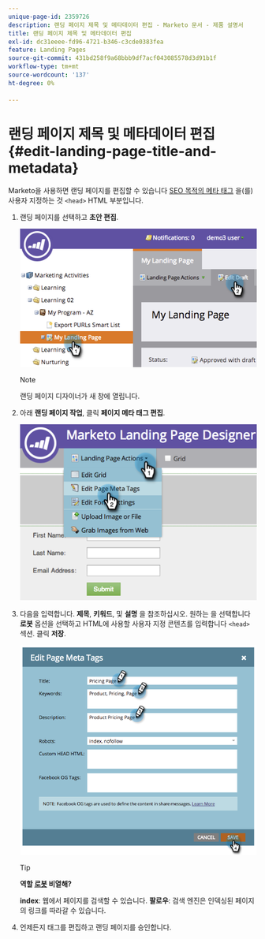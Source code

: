 ```yaml
---
unique-page-id: 2359726
description: 랜딩 페이지 제목 및 메타데이터 편집 - Marketo 문서 - 제품 설명서
title: 랜딩 페이지 제목 및 메타데이터 편집
exl-id: dc31eeee-fd96-4721-b346-c3cde0383fea
feature: Landing Pages
source-git-commit: 431bd258f9a68bbb9df7acf043085578d3d91b1f
workflow-type: tm+mt
source-wordcount: '137'
ht-degree: 0%

---
```


# 랜딩 페이지 제목 및 메타데이터 편집 {#edit-landing-page-title-and-metadata}

Marketo을 사용하면 랜딩 페이지를 편집할 수 있습니다 [SEO 목적의 메타 태그](https://www.w3schools.com/tags/tag_meta.asp) 을(를) 사용자 지정하는 것 `<head>` HTML 부분입니다.

1. 랜딩 페이지를 선택하고 **초안 편집**.

   ![](assets/image2014-9-17-11-3a39-3a21.png)

   >[!NOTE]
   >
   >랜딩 페이지 디자이너가 새 창에 열립니다.

1. 아래 **랜딩 페이지 작업**, 클릭 **페이지 메타 태그 편집**.

   ![](assets/image2014-9-17-11-3a39-3a32.png)

1. 다음을 입력합니다. **제목**, **키워드**, 및 **설명** 을 참조하십시오. 원하는 을 선택합니다 **로봇** 옵션을 선택하고 HTML에 사용할 사용자 지정 콘텐츠를 입력합니다 `<head>` 섹션. 클릭 **저장**.

   ![](assets/image2014-9-17-11-3a39-3a50.png)

   >[!TIP]
   >
   >**역할 [로봇](https://www.robotstxt.org/meta.html) 비열해?**
   >
   >**index**: 웹에서 페이지를 검색할 수 있습니다. **팔로우**: 검색 엔진은 인덱싱된 페이지의 링크를 따라갈 수 있습니다.

1. 언제든지 태그를 편집하고 랜딩 페이지를 승인합니다.
